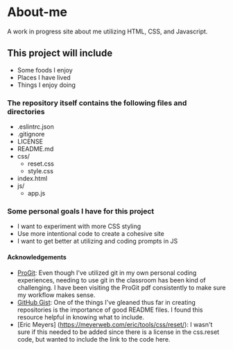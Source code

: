 # About-me

A work in progress site about me utilizing HTML, CSS, and Javascript.

## This project will include


- Some foods I enjoy
- Places I have lived
- Things I enjoy doing 

### The repository itself contains the following files and directories


- .eslintrc.json
- .gitignore
- LICENSE
- README.md
- css/
    - reset.css
    - style.css
- index.html
- js/
    - app.js

### Some personal goals I have for this project

- I want to experiment with more CSS styling
- Use more intentional code to create a cohesive site
- I want to get better at utilizing and coding prompts in JS

#### Acknowledgements 

- [ProGit](https://git-scm.com/book/en/v2): Even though I've utilized git in my own personal coding experiences, needing to use git in the classroom has been kind of challenging. I have been visiting the ProGit pdf consistently to make sure my workflow makes sense. 
- [GitHub Gist](https://gist.github.com/kipyegonmark/89fe62493f22d93705d917d634d8eeb2): One of the things I've gleaned thus far in creating repositories is the importance of good README files. I found this resource helpful in knowing what to include. 
- [Eric Meyers] (https://meyerweb.com/eric/tools/css/reset/): I wasn't sure if this needed to be added since there is a license in the css.reset code, but wanted to include the link to the code here.